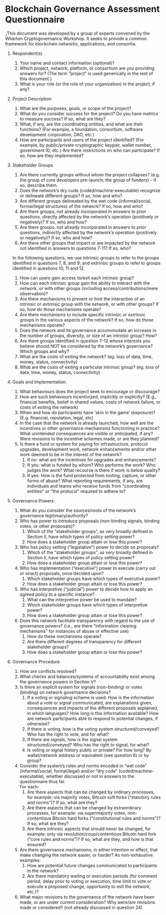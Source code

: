 # Blockchain Governance Assessment Questionnaire
_This document was developed by a group of experts convened by the Wharton Cryptogovernance Workshop. It seeks to provide a common framework for blockchain networks, applications, and consortia.

1. Respondent(s)
    1. Your name and contact information (optional)?  
    1. Which project, network, platform, or consortium are you providing answers for? (The term “project” is used generically in the rest of this document.)  
    1. What is your role (or the role of your organization) in the project, if any?  

1. Project Description
    1. What are the purposes, goals, or scope of the project? 
    1. What do you consider success for the project? Do you have metrics to measure success? If so, what are they?
    1. What, if any, are the coordinating entities, and what are their functions? (For example, a foundation, consortium, software development corporation, DAO, etc.) 
    1. How are participants and users of the project identified? (For example, by public/private cryptographic keypair, wallet number, government ID, etc.) Are there restrictions on who can participate? If so, how are they implemented?
    
1. Stakeholder Groups
    1. Are there currently groups without whom the project collapses? (e.g. the group of core developers pre-launch; the group of funders) - if so, describe them. 
    1. Does the network’s dry code (coded/machine-executable) recognize or delineate different groups? If so, how and who?
    1. Are different groups delineated by the wet code (informal/social, formal/legal structures) of the network? If so, how and who? 
    1. Are there groups, not already incorporated in answers to prior questions, directly affected by the network’s operation (positively or negatively)? If so, who and how?
    1. Are there groups, not already incorporated in answers to prior questions, indirectly affected by the network’s operation (positively or negatively)? If so, who and how?
    1. Are there other groups that impact or are impacted by the network not identified in answers to questions 7-11? If so, who?
    
    In the following questions, we use intrinsic groups to refer to the groups identified in questions 7, 8, and 9; and extrinsic groups to refer to groups identified in questions 10, 11 and 12. 
    
    1. How can users gain access to/exit each intrinsic group?
    1. How can each intrinsic group gain the ability to interact with the network, or with other groups (including access/contributions/mere observation)?
    1. Are there mechanisms to prevent or limit the interaction of an intrinsic or extrinsic group with the network, or with other groups? If so, how do those mechanisms operate?
    1. Are there mechanisms to include specific intrinsic or extrinsic groups in the various aspects of the network? If so, how do those mechanisms operate?
    1. Does the network and its governance accommodate an increase in the number of groups, diversity, or size of an intrinsic group? How?
    1. Are there groups identified in question 7-12 whose interests you believe should NOT be considered by the network’s governance? Which groups and why?
    1. What are the costs of exiting the network? (eg. loss of data, time, money, status, connectivity)
    1. What are the costs of exiting a particular intrinsic group? (eg. loss of data, time, money, status, connectivity)

1. Goals and Implementation
    1. What behaviours does the project seek to encourage or discourage? 
    1. How are such behaviours incentivized, implicitly or explicitly? (E.g., financial benefits, belief in shared values, costs of network failure, or costs of exiting the network)
    1. When and how do participants have ‘skin in the game’ (exposure)? (E.g. financial, reputation, legal, etc)
    1. In the case that the network is already launched, how well are the incentives or other governance mechanisms functioning in practice? What unintended consequences are visible or anticipated, if any? Were revisions to the incentive schemes made, or are they planned?
    1. Is there a fund or system for paying for infrastructure, protocol upgrades, development work, network enhancements and/or other work deemed to be in the interest of the network? 
        1. If no: what are the incentives for upgrades and enhancements?
        1. If yes: what is funded by whom? Who performs the work? Who judges the work? What recourse is there if work is below quality? 
        1. If yes: How is the fund protected from looting, capture, or other forms of abuse? What reporting requirements, if any, are individuals and teams who receive funds from "coordinating entities" or "the protocol" required to adhere to?

1. Governance Powers
    1. What do you consider the sources/roots of the network’s governance legitimacy/authority? 
    1. Who has power to introduce proposals (non-binding signals, binding votes, or other proposals)?
        1. Which of the “stakeholder groups”, as very broadly defined in Section II, have which types of policy setting power?
        1. How does a stakeholder group attain or lose this power? 
    1. Who has policy setting (“legislative") power to decide on proposals?
        1. Which of the “stakeholder groups”, as very broadly defined in Section II, have which types of policy setting power?
        1. How does a stakeholder group attain or lose this power? 
    1. Who has implementation (“executive”) power to execute (carry out or enact) proposals, once decided upon?
        1. Which stakeholder groups have which types of executive power? 
        1. How does a stakeholder group attain or lose this power?  
    1. Who has interpretive (“judicial”) power to decide how to apply an agreed policy to a specific instance?
        1. What can the interpretive power be used to mandate?
        1. Which stakeholder groups have which types of interpretive power?
        1. How does a stakeholder group attain or lose this power?
    1. Does this network facilitate transparency with regard to the use of governance powers? (i.e., are there "information clearing mechanisms” for instances of abuse or effective use)
        1. How do these mechanisms operate? 
        1. Are there different degrees of transparency for different stakeholder groups? 
        1. How does a stakeholder group attain or lose this power? 

1. Governance Procedure
    1. How are conflicts resolved?
    1. What checks and balances/systems of accountability exist among the governance powers in Section V?
    1. Is there an explicit system for signals (non-binding) or votes (binding) on network governance decisions? 
        1. If a voting or signaling scheme is used: How is the information about a vote or signal communicated, are explanations given, consequences and impacts of the different proposals explained, in which languages? How long is this information available? How are network participants able to respond to potential changes, if otherwise?
        1. If there is voting, how is the voting system structured/conveyed? Who has the right to vote, and for what? 
        1. If there are signals, how is the signal system structured/conveyed? Who has the right to signal, for what? 
        1. Is voting or signal history public or private? For how long? By wallet/network address or equivalent (see question 6) or by group?
    1. Consider the system’s rules and norms encoded in “wet code” (informal/social, formal/legal) and/or “dry code” (coded/machine-executable), whether discussed or not in answers to the questionnaire thus far.  
For each: 
        1. Are there aspects that can be changed by ordinary processes, for example: via majority votes, Bitcoin soft forks (“statutory rules and norms")? If so, what are they?
        1. Are there aspects that can be changed by extraordinary processes, for example: via supermajority votes, non-contentious Bitcoin hard forks ("constitutional rules and norms")? If so, what are they?
        1. Are there intrinsic aspects that should never be changed, for example: only via revolution/coup/contentious Bitcoin hard fork ("core rules and norms”)? If so, what are they, and how is that ensured? 
    1. Are there governance mechanisms, in either intention or effect, that make changing the network easier, or harder? As non-exhaustive examples:
        1. How are potential future changes communicated to participants in the network? 
        1. Are there mandatory waiting or execution periods (for comment period, delay prior to voting or execution, time limit to vote or execute a proposed change, opportunity to exit the network, etc.)?
    1. What major revisions to the governance of the network have been made, or are under current consideration? Why were/are revisions made or considered? (not already discussed in question 24)
